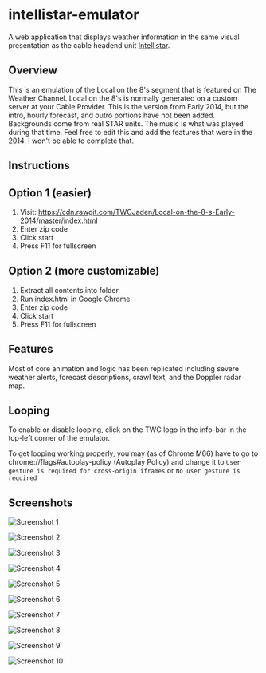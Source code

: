 # intellistar-emulator
A web application that displays weather information in the same visual presentation as the cable headend unit [Intellistar](https://en.wikipedia.org/wiki/IntelliStar).

## Overview
This is an emulation of the Local on the 8's segment that is featured on The Weather Channel. Local on the 8's is normally generated on a custom server at your Cable Provider. This is the version from Early 2014, but the intro, hourly forecast, and outro portions have not been added. Backgrounds come from real STAR units. The music is what was played during that time. Feel free to edit this and add the features that were in the 2014, I won't be able to complete that.

## Instructions
## Option 1 (easier)
1. Visit: <https://cdn.rawgit.com/TWCJaden/Local-on-the-8-s-Early-2014/master/index.html>
2. Enter zip code
3. Click start
4. Press F11 for fullscreen

## Option 2 (more customizable)
1. Extract all contents into folder
2. Run index.html in Google Chrome
3. Enter zip code
4. Click start
5. Press F11 for fullscreen

## Features
Most of core animation and logic has been replicated including severe weather alerts, forecast descriptions, crawl text, and the Doppler radar map.

## Looping
To enable or disable looping, click on the TWC logo in the info-bar in the top-left corner of the emulator.

To get looping working properly, you may (as of Chrome M66) have to go to chrome://flags#autoplay-policy (Autoplay Policy) and change it to `User gesture is required for cross-origin iframes` or `No user gesture is required`  

## Screenshots
![Screenshot 1](/screenshots/1.png)

![Screenshot 2](/screenshots/2.png)

![Screenshot 3](/screenshots/3.png)

![Screenshot 4](/screenshots/4.png)

![Screenshot 5](/screenshots/5.png)

![Screenshot 6](/screenshots/6.png)

![Screenshot 7](/screenshots/7.png)

![Screenshot 8](/screenshots/8.png)

![Screenshot 9](/screenshots/9.png)

![Screenshot 10](/screenshots/10.png)
